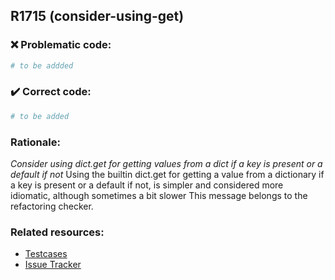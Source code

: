 ## R1715 (consider-using-get)

### :x: Problematic code:

```python
# to be addded
```

### :heavy_check_mark: Correct code:

```python
# to be added
```

### Rationale:

 *Consider using dict.get for getting values from a dict if a key is present or a default if not*
  Using the builtin dict.get for getting a value from a dictionary if a key is
  present or a default if not, is simpler and considered more idiomatic,
  although sometimes a bit slower This message belongs to the refactoring
  checker.



### Related resources:

- [Testcases](#)
- [Issue Tracker](https://github.com/PyCQA/pylint/issues?q=is%3Aissue+%22consider-using-get%22+OR+%22R1715%22)

